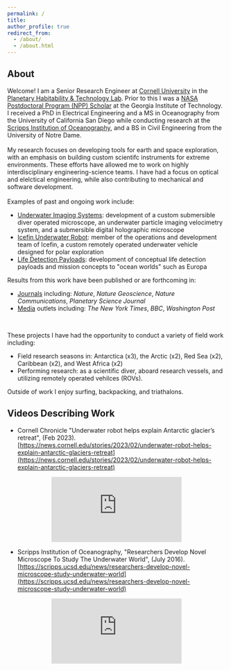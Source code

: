 ```yaml
---
permalink: /
title:
author_profile: true
redirect_from: 
  - /about/
  - /about.html
---
```


## About
Welcome! I am a Senior Research Engineer at [Cornell University](https://astro.cornell.edu/andrew-mullen) in the [Planetary Habitability & Technology Lab](https://schmidt.astro.cornell.edu). Prior to this I was a [NASA Postdoctoral Program (NPP) Scholar](https://cos.gatech.edu/article/andrew-mullen) at the Georgia Institute of Technology. 
I received a PhD in Electrical Engineering and a MS in Oceanography from the University of California San Diego while conducting research at the [Scripps Institution of Oceanography](https://jaffeweb.ucsd.edu), and a BS in Civil Engineering from the University of Notre Dame.
<br><br>
My research focuses on developing tools for earth and space exploration, with an emphasis on building custom scientifc instruments for extreme environments. 
These efforts have allowed me to work on highly interdisciplinary engineering-science teams. I have had a focus on optical and elelctical engineering, while also contributing to mechanical and software development.
<br><br>
Examples of past and ongoing work include: 

* [Underwater Imaging Systems](https://www.nature.com/articles/ncomms12093): development of a custom submersible diver operated microscope, an underwater particle imaging velocimetry system, and a submersible digital holographic microscope
* [Icefin Underwater Robot](https://schmidt.astro.cornell.edu/icefin/?playlist=1769ca3&video=6f76132): member of the operations and development team of Icefin, a custom remotely operated underwater vehicle designed for polar exploration
* [Life Detection Payloads](https://iopscience.iop.org/article/10.3847/PSJ/aca6ed): development of conceptual life detection payloads and mission concepts to "ocean worlds" such as Europa 

Results from this work have been published or are forthcoming in:

* [Journals](https://andrewdmullen.github.io/publications) including: *Nature*, *Nature Geoscience*, *Nature Communications*, *Planetary Science Journal*  
* [Media](https://andrewdmullen.github.io/media) outlets including: *The New York Times*, *BBC*, *Washington Post*
<br>

These projects I have had the opportunity to conduct a variety of field work including:

* Field research seasons in: Antarctica (x3), the Arctic (x2), Red Sea (x2), Caribbean (x2), and West Africa (x2)
* Performing research: as a scientific diver, aboard research vessels, and utilizing remotely operated vehilces (ROVs). 

Outside of work I enjoy surfing, backpacking, and triathalons.

## Videos Describing Work

* Cornell Chronicle "Underwater robot helps explain Antarctic glacier’s retreat", (Feb 2023). [https://news.cornell.edu/stories/2023/02/underwater-robot-helps-explain-antarctic-glaciers-retreat](https://news.cornell.edu/stories/2023/02/underwater-robot-helps-explain-antarctic-glaciers-retreat)

<center>
	<div class="embed-container">
	  <iframe
	      src="https://www.youtube.com/embed/1jCdAwRML7I"
	      frameborder="0"
	      allowfullscreen="false">
	  </iframe>
	</div>
</center>

* Scripps Institution of Oceanography, "Researchers Develop Novel Microscope To Study The Underwater World", (July 2016).
[https://scripps.ucsd.edu/news/researchers-develop-novel-microscope-study-underwater-world](https://scripps.ucsd.edu/news/researchers-develop-novel-microscope-study-underwater-world)

<center>
	<div class="embed-container">
	  <iframe
	      src="https://www.youtube.com/embed/Gf-cxm-KeK8"
	      frameborder="0"
	      allowfullscreen="false">
	  </iframe>
	</div>
</center>


